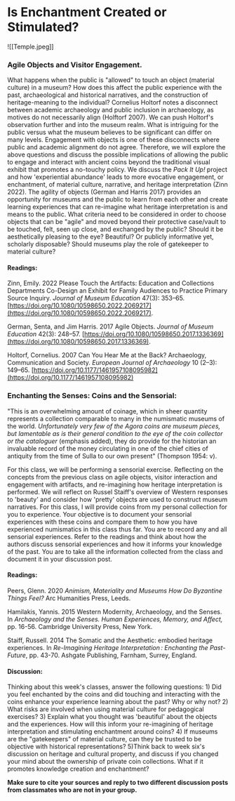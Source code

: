 # **Is Enchantment Created or Stimulated?** 

![[Temple.jpeg]]

### **Agile Objects and Visitor Engagement.**

What happens when the public is "allowed" to touch an object (material culture) in a museum? How does this affect the public experience with the past, archaeological and historical narratives, and the construction of heritage-meaning to the individual? Cornelius Holtorf notes a disconnect between academic archaeology and public inclusion in archaeology, as motives do not necessarily align (Holftorf 2007). We can push Holtorf's observation further and into the museum realm. What is intriguing for the public versus what the museum believes to be significant can differ on many levels.  Engagement with objects is one of these disconnects where public and academic alignment do not agree.  Therefore, we will explore the above questions and discuss the possible implications of allowing the public to engage and interact with ancient coins beyond the traditional visual exhibit that promotes a no-touchy policy.  We discuss the *Pack It Up!* project and how 'experiential abundance' leads to more evocative engagement, or enchantment, of material culture, narrative, and heritage interpretation (Zinn 2022). The agility of objects (German and Harris 2017) provides an opportunity for museums and the public to learn from each other and create learning experiences that can re-imagine what heritage interpretation is and means to the public. What criteria need to be considered in order to choose objects that can be "agile" and moved beyond their protective case/vault to be touched, felt, seen up close, and exchanged by the public? Should it be aesthetically pleasing to the eye? Beautiful? Or publicly informative yet, scholarly disposable? Should museums play the role of gatekeeper to material culture? 

#### Readings:

Zinn, Emily. 2022   Please Touch the Artifacts: Education and Collections Departments Co-Design an Exhibit for Family Audiences to Practice Primary Source Inquiry. _Journal of Museum Education_ 47(3): 353–65.[https://doi.org/10.1080/10598650.2022.2069217](https://doi.org/10.1080/10598650.2022.2069217).

German, Senta, and Jim Harris. 2017   Agile Objects. _Journal of Museum Education_ 42(3): 248–57. [https://doi.org/10.1080/10598650.2017.1336369](https://doi.org/10.1080/10598650.2017.1336369).

Holtorf, Cornelius. 2007   Can You Hear Me at the Back? Archaeology, Communication and Society. _European Journal of Archaeology_ 10 (2–3): 149–65.  [https://doi.org/10.1177/1461957108095982](https://doi.org/10.1177/1461957108095982)

### **Enchanting the Senses: Coins and the Sensorial:**

"This is an overwhelming amount of coinage, which in sheer quantity represents a collection comparable to many in the numismatic museums of the world. *Unfortunately very few of the Agora coins are museum pieces, but lamentable as is their general condition to the eye of the coin collector or the cataloguer* (emphasis added), they do provide for the historian an invaluable record of the money circulating in one of the chief cities of antiquity from the time of Sulla to our own present" (Thompson 1954: v).

For this class, we will be performing a sensorial exercise. Reflecting on the concepts from the previous class on agile objects, visitor interaction and engagement with artifacts, and re-imagining how heritage interpretation is performed. We will reflect on Russel Staiff's overview of Western responses to 'beauty' and consider how 'pretty' objects are used to construct museum narratives. For this class, I will provide coins from my personal collection for you to experience. Your objective is to document your sensorial experiences with these coins and compare them to how you have experienced numismatics in this class thus far. You are to record any and all sensorial experiences. Refer to the readings and think about how the authors discuss sensorial experiences and how it informs your knowledge of the past. You are to take all the information collected from the class and document it in your discussion post. 

#### Readings:

Peers, Glenn. 2020   *Animism, Materiality and Museums How Do Byzantine Things Feel?*  Arc Humanities Press, Leeds.

Hamilakis, Yannis. 2015   Western Modernity, Archaeology, and the Senses. In *Archaeology and the Senses. Human Experiences, Memory, and Affect,* pp. 16-56.  Cambridge University Press, New York. 

Staiff, Russell. 2014   The Somatic and the Aesthetic: embodied heritage experiences. In *Re-Imagining Heritage Interpretation : Enchanting the Past-Future*, pp. 43-70. Ashgate Publishing, Farnham, Surrey, England.  

#### Discussion:

Thinking about this week's classes, answer the following questions: 1) Did you feel enchanted by the coins and did touching and interacting with the coins enhance your experience learning about the past? Why or why not? 2) What risks are involved when using material culture for pedagogical exercises? 3) Explain what you thought was 'beautiful' about the objects and the experiences. How will this inform your re-imagining of heritage interpretation and stimulating enchantment around coins? 4) If museums are the "gatekeepers" of material culture, can they be trusted to be objective with historical representations? 5)Think back to week six's discussion on heritage and cultural property, and discuss if you changed your mind about the ownership of private coin collections. What if it promotes knowledge creation and enchantment? 

**Make sure to cite your sources and reply to two different discussion posts from classmates who are not in your group.** 
